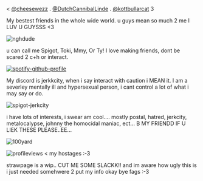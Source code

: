  < [@cheesewezz](https://github.com/cheesewezz) . [@DutchCannibalLinde](https://github.com/DutchCannibalLinde) . [@kottbullarcat](https://github.com/kottbullarcat) 3

My bestest friends in the whole wide world. u guys mean so much 2 me I LUV U GUYSSS <3

     
![nghdude](https://github.com/user-attachments/assets/001ff2f4-0a8d-48ae-84ad-52d2b1959fb3)



u can call me Spigot, Toki, Mmy, Or Ty! I love making friends, dont be scared 2 c+h or interact.


[![spotify-github-profile](https://spotify-github-profile.kittinanx.com/api/view?uid=31daier4nvmys6dbi6k2okp2ot7a&cover_image=true&theme=default&show_offline=false&background_color=121212&interchange=false&bar_color=ff9eb1)](https://spotify-github-profile.kittinanx.com/api/view?uid=31daier4nvmys6dbi6k2okp2ot7a&redirect=true)


My discord is jerkkcity, when i say interact with caution i MEAN it. I am a severley mentally ill and hypersexual person, i cant control a lot of what i may say or do.


![spigot-jerkcity](https://github.com/user-attachments/assets/5b1b5cb2-f397-4f9b-bd09-e7e0cf8f24d2)


i have lots of interests, i swear am cool.... mostly postal, hatred, jerkcity, metalocalypse, johnny the homocidal maniac, ect... B MY FRIENDD IF U LIEK THESE PLEASE..EE...


![100yard](https://github.com/user-attachments/assets/9b2c5ee4-9cc5-40a4-a9e5-8072a78f5241)

![profileviews](https://komarev.com/ghpvc/?username=Welcome2Paradise&color=ff69b4) < my hostages :-3

strawpage is a wip.. CUT ME SOME SLACKK!! and im aware how ugly this is i just needed somehwere 2 put my info okay bye fags :-3
